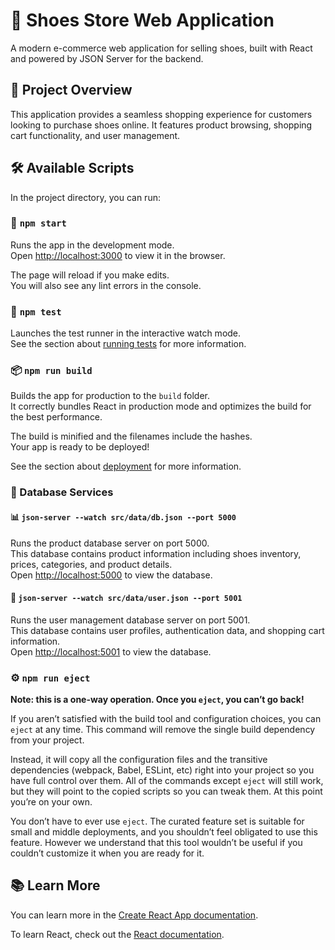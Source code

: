# 👟 Shoes Store Web Application

A modern e-commerce web application for selling shoes, built with React and powered by JSON Server for the backend.

## 🎯 Project Overview

This application provides a seamless shopping experience for customers looking to purchase shoes online. It features product browsing, shopping cart functionality, and user management.

## 🛠️ Available Scripts

In the project directory, you can run:

### 🚀 `npm start`

Runs the app in the development mode.\
Open [http://localhost:3000](http://localhost:3000) to view it in the browser.

The page will reload if you make edits.\
You will also see any lint errors in the console.

### 🧪 `npm test`

Launches the test runner in the interactive watch mode.\
See the section about [running tests](https://facebook.github.io/create-react-app/docs/running-tests) for more information.

### 📦 `npm run build`

Builds the app for production to the `build` folder.\
It correctly bundles React in production mode and optimizes the build for the best performance.

The build is minified and the filenames include the hashes.\
Your app is ready to be deployed!

See the section about [deployment](https://facebook.github.io/create-react-app/docs/deployment) for more information.

### 💾 Database Services

#### 📊 `json-server --watch src/data/db.json --port 5000`

Runs the product database server on port 5000.\
This database contains product information including shoes inventory, prices, categories, and product details.\
Open [http://localhost:5000](http://localhost:5000) to view the database.

#### 👥 `json-server --watch src/data/user.json --port 5001`

Runs the user management database server on port 5001.\
This database contains user profiles, authentication data, and shopping cart information.\
Open [http://localhost:5001](http://localhost:5001) to view the database.

### ⚙️ `npm run eject`

**Note: this is a one-way operation. Once you `eject`, you can’t go back!**

If you aren’t satisfied with the build tool and configuration choices, you can `eject` at any time. This command will remove the single build dependency from your project.

Instead, it will copy all the configuration files and the transitive dependencies (webpack, Babel, ESLint, etc) right into your project so you have full control over them. All of the commands except `eject` will still work, but they will point to the copied scripts so you can tweak them. At this point you’re on your own.

You don’t have to ever use `eject`. The curated feature set is suitable for small and middle deployments, and you shouldn’t feel obligated to use this feature. However we understand that this tool wouldn’t be useful if you couldn’t customize it when you are ready for it.

## 📚 Learn More

You can learn more in the [Create React App documentation](https://facebook.github.io/create-react-app/docs/getting-started).

To learn React, check out the [React documentation](https://reactjs.org/).

